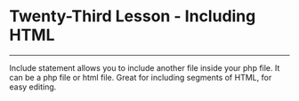 # Twenty-Third Lesson - Including HTML
---
Include statement allows you to include another file inside your php file. It can be a php file or html file. Great for including segments of HTML, for easy editing.